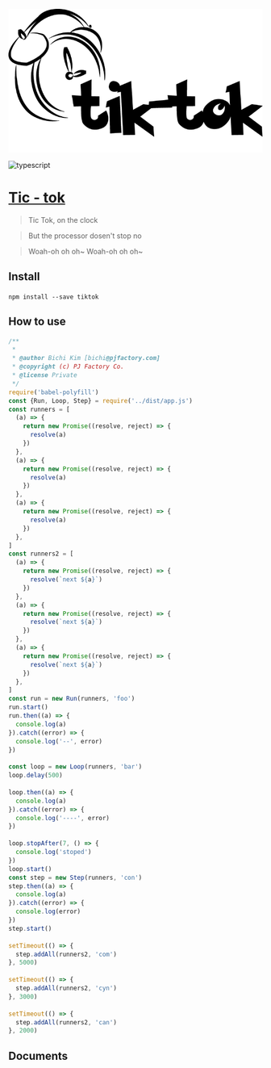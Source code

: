 ![intro](./img/intro.png)

![typescript][typescript]

[typescript]:https://img.shields.io/badge/typescript-2.6.*-blue.svg


# [Tic - tok](https://www.youtube.com/watch?v=iP6XpLQM2Cs)

> Tic Tok, on the clock

> But the processor dosen't stop no

> Woah-oh oh oh~ Woah-oh oh oh~

## Install
``
npm install --save tiktok
``

## How to use
````javascript
/**
 *
 * @author Bichi Kim [bichi@pjfactory.com]
 * @copyright (c) PJ Factory Co.
 * @license Private
 */
require('babel-polyfill')
const {Run, Loop, Step} = require('../dist/app.js')
const runners = [
  (a) => {
    return new Promise((resolve, reject) => {
      resolve(a)
    })
  },
  (a) => {
    return new Promise((resolve, reject) => {
      resolve(a)
    })
  },
  (a) => {
    return new Promise((resolve, reject) => {
      resolve(a)
    })
  },
]
const runners2 = [
  (a) => {
    return new Promise((resolve, reject) => {
      resolve(`next ${a}`)
    })
  },
  (a) => {
    return new Promise((resolve, reject) => {
      resolve(`next ${a}`)
    })
  },
  (a) => {
    return new Promise((resolve, reject) => {
      resolve(`next ${a}`)
    })
  },
]
const run = new Run(runners, 'foo')
run.start()
run.then((a) => {
  console.log(a)
}).catch((error) => {
  console.log('--', error)
})

const loop = new Loop(runners, 'bar')
loop.delay(500)

loop.then((a) => {
  console.log(a)
}).catch((error) => {
  console.log('----', error)
})

loop.stopAfter(7, () => {
  console.log('stoped')
})
loop.start()
const step = new Step(runners, 'con')
step.then((a) => {
  console.log(a)
}).catch((error) => {
  console.log(error)
})
step.start()

setTimeout(() => {
  step.addAll(runners2, 'com')
}, 5000)

setTimeout(() => {
  step.addAll(runners2, 'cyn')
}, 3000)

setTimeout(() => {
  step.addAll(runners2, 'can')
}, 2000)

````

## Documents
``
``
